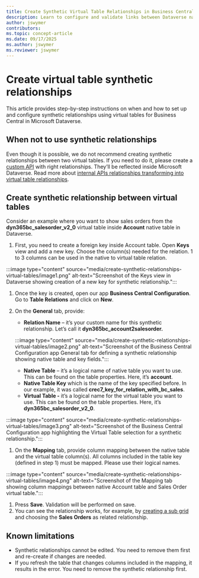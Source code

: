 ```yaml
---
title: Create Synthetic Virtual Table Relationships in Business Central
description: Learn to configure and validate links between Dataverse native tables and Business Central virtual tables.
author: jswymer
contributors:
ms.topic: concept-article
ms.date: 09/17/2025
ms.author: jswymer
ms.reviewer: jswymer
---
```

# Create virtual table synthetic relationships

This article provides step-by-step instructions on when and how to set up and configure synthetic relationships using virtual tables for
Business Central in Microsoft Dataverse.

## When not to use synthetic relationships

Even though it is possible, we do not recommend creating synthetic relationships between two virtual tables. If you need to do it, please create a [custom API](/dynamics365/business-central/dev-itpro/developer/devenv-develop-custom-api) with right relationships. They’ll be reflected inside Microsoft Dataverse. Read more about [internal APIs relationships transforming into virtual table relationships](/dynamics365/business-central/dev-itpro/powerplatform/powerplat-entity-modeling#native-tabletonative-table-relationships).

## Create synthetic relationship between virtual tables

Consider an example where you want to show sales orders from the **dyn365bc_salesorder_v2_0** virtual table inside **Account** native table in Dataverse.

1. First, you need to create a foreign key inside Account table. Open **Keys** view and add a new key. Choose the column(s) needed for the relation. 1 to 3 columns can be used in the native to virtual table relation.

  :::image type="content" source="media/create-synthetic-relationships-virtual-tables/image1.png" alt-text="Screenshot of the Keys view in Dataverse showing creation of a new key for synthetic relationship.":::

1. Once the key is created, open our app **Business Central Configuration**. Go to **Table Relations** and click on **New**.
1. On the **General** tab, provide:

   - **Relation Name** – it’s your custom name for this synthetic relationship. Let’s call it **dyn365bc_account2salesorder.**

    :::image type="content" source="media/create-synthetic-relationships-virtual-tables/image2.png" alt-text="Screenshot of the Business Central Configuration app General tab for defining a synthetic relationship showing native table and key fields.":::

   - **Native Table** – it’s a logical name of native table you want to use. This can be found on the table properties. Here, it’s **account**.
   - **Native Table Key** which is the name of the key specified before. In our example, it was called **crec7_key_for_relation_with_bc_sales**.
   - **Virtual Table -** it’s a logical name for the virtual table you want to use. This can be found on the table properties. Here, it’s **dyn365bc_salesorder_v2_0**.

  :::image type="content" source="media/create-synthetic-relationships-virtual-tables/image3.png" alt-text="Screenshot of the Business Central Configuration app highlighting the Virtual Table selection for a synthetic relationship.":::

1. On the **Mapping** tab, provide column mapping between the native table and the virtual table column(s). All columns included in the table key (defined in step 1) must be mapped. Please use their logical names.

  :::image type="content" source="media/create-synthetic-relationships-virtual-tables/image4.png" alt-text="Screenshot of the Mapping tab showing column mappings between native Account table and Sales Order virtual table.":::

1. Press **Save**. Validation will be performed on save.
1. You can see the relationship works, for example, by [creating a sub grid](/power-apps/maker/model-driven-apps/form-designer-add-configure-subgrid#add-a-subgrid-component) and choosing the **Sales Orders** as related relationship.

## Known limitations

- Synthetic relationships cannot be edited. You need to remove them first and re-create if changes are needed.
- If you refresh the table that changes columns included in the mapping, it results in the error. You need to remove the synthetic relationship first.